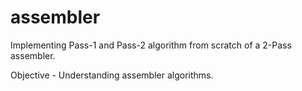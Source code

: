 # assembler

Implementing Pass-1 and Pass-2 algorithm from scratch of a 2-Pass assembler.

Objective - Understanding assembler algorithms.
